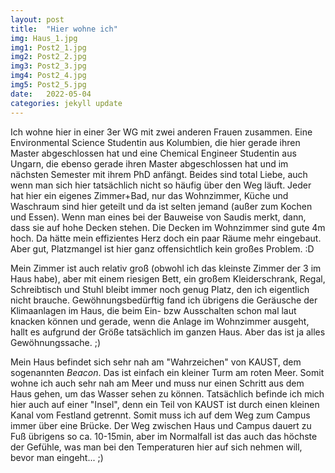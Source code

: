 ```yaml
---
layout: post
title:  "Hier wohne ich"
img: Haus_1.jpg
img1: Post2_1.jpg
img2: Post2_2.jpg
img3: Post2_3.jpg
img4: Post2_4.jpg
img5: Post2_5.jpg
date:   2022-05-04
categories: jekyll update
---
```


Ich wohne hier in einer 3er WG mit zwei anderen Frauen zusammen. Eine Environmental Science Studentin aus Kolumbien, die hier gerade ihren Master abgeschlossen hat und eine Chemical Engineer Studentin aus Ungarn, die ebenso gerade ihren Master abgeschlossen hat und im nächsten Semester mit ihrem PhD anfängt. Beides sind total Liebe, auch wenn man sich hier tatsächlich nicht so häufig über den Weg läuft. Jeder hat hier ein eigenes Zimmer+Bad, nur das Wohnzimmer, Küche und Waschraum sind hier geteilt und da ist selten jemand (außer zum Kochen und Essen). Wenn man eines bei der Bauweise von Saudis merkt, dann, dass sie auf hohe Decken stehen. Die Decken im Wohnzimmer sind gute 4m hoch. Da hätte mein effizientes Herz doch ein paar Räume mehr eingebaut. Aber gut, Platzmangel ist hier ganz offensichtlich kein großes Problem. :D

Mein Zimmer ist auch relativ groß (obwohl ich das kleinste Zimmer der 3 im Haus habe), aber mit einem riesigen Bett, ein großem Kleiderschrank, Regal, Schreibtisch und Stuhl bleibt immer noch genug Platz, den ich eigentlich nicht brauche.
Gewöhnungsbedürftig fand ich übrigens die Geräusche der Klimaanlagen im Haus, die beim Ein- bzw Ausschalten schon mal laut knacken können und gerade, wenn die Anlage im Wohnzimmer ausgeht, hallt es aufgrund der Größe tatsächlich im ganzen Haus. Aber das ist ja alles Gewöhnungssache. ;)

Mein Haus befindet sich sehr nah am "Wahrzeichen" von KAUST, dem sogenannten *Beacon*. Das ist einfach ein kleiner Turm am roten Meer. Somit wohne ich auch sehr nah am Meer und muss nur einen Schritt aus dem Haus gehen, um das Wasser sehen zu können.
Tatsächlich befinde ich mich hier auch auf einer "Insel", denn ein Teil von KAUST ist durch einen kleinen Kanal vom Festland getrennt. Somit muss ich auf dem Weg zum Campus immer über eine Brücke. Der Weg zwischen Haus und Campus dauert zu Fuß übrigens so ca. 10-15min, aber im Normalfall ist das auch das höchste der Gefühle, was man bei den Temperaturen hier auf sich nehmen will, bevor man eingeht... ;)
